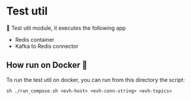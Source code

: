 # Test util

👀 Test util module, it executes the following app

- Redis container
- Kafka to Redis connector

## How run on Docker 🐳

To run the test util on docker, you can run from this directory the script:

``` shell
sh ./run_compose.sh <evh-host> <evh-conn-string> <evh-topics>
```